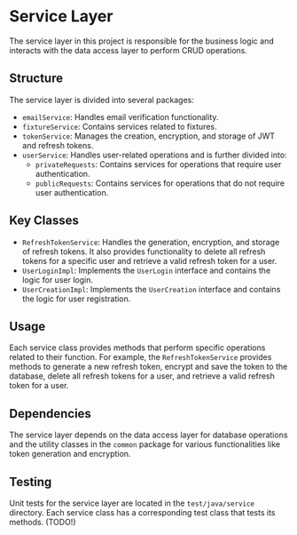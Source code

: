 # Service Layer

The service layer in this project is responsible for the business logic and interacts with the data access layer to perform CRUD operations.

## Structure

The service layer is divided into several packages:

- `emailService`: Handles email verification functionality.
- `fixtureService`: Contains services related to fixtures.
- `tokenService`: Manages the creation, encryption, and storage of JWT and refresh tokens.
- `userService`: Handles user-related operations and is further divided into:
    - `privateRequests`: Contains services for operations that require user authentication.
    - `publicRequests`: Contains services for operations that do not require user authentication.

## Key Classes

- `RefreshTokenService`: Handles the generation, encryption, and storage of refresh tokens. It also provides functionality to delete all refresh tokens for a specific user and retrieve a valid refresh token for a user.
- `UserLoginImpl`: Implements the `UserLogin` interface and contains the logic for user login.
- `UserCreationImpl`: Implements the `UserCreation` interface and contains the logic for user registration.

## Usage

Each service class provides methods that perform specific operations related to their function. For example, the `RefreshTokenService` provides methods to generate a new refresh token, encrypt and save the token to the database, delete all refresh tokens for a user, and retrieve a valid refresh token for a user.

## Dependencies

The service layer depends on the data access layer for database operations and the utility classes in the `common` package for various functionalities like token generation and encryption.

## Testing

Unit tests for the service layer are located in the `test/java/service` directory. Each service class has a corresponding test class that tests its methods.
(TODO!)